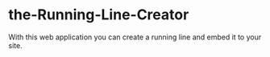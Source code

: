 # the-Running-Line-Creator
With this web application you can create a running line and embed it to your site.

